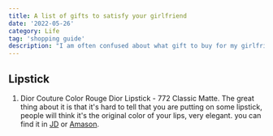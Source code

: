 ```yaml
---
title: A list of gifts to satisfy your girlfriend
date: '2022-05-26'
category: Life
tag: 'shopping guide'
description: "I am often confused about what gift to buy for my girlfriend for the holidays. So I create this gift list which has a great feedback. I wish it will help you"
---
```


## Lipstick

1. Dior Couture Color Rouge Dior Lipstick - 772 Classic Matte. The great thing about it is that it's hard to tell that you are putting on some lipstick, people will think it's the original color of your lips, very elegant. you can find it in [JD](https://item.jd.com/100007090981.html#crumb-wrap) or [Amason](https://www.amazon.com/Dior-Couture-Color-Rouge-Lipstick/dp/B07DPQZT7C).
